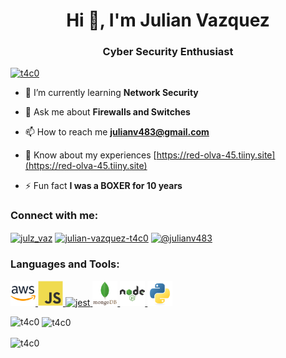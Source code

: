 <h1 align="center">Hi 👋, I'm Julian Vazquez</h1>
<h3 align="center">Cyber Security Enthusiast</h3>

<p align="left"> <a href="https://github.com/ryo-ma/github-profile-trophy"><img src="https://github-profile-trophy.vercel.app/?username=t4c0" alt="t4c0" /></a> </p>

- 🌱 I’m currently learning **Network Security**

- 💬 Ask me about **Firewalls and Switches**

- 📫 How to reach me **julianv483@gmail.com**

- 📄 Know about my experiences [https://red-olva-45.tiiny.site](https://red-olva-45.tiiny.site)

- ⚡ Fun fact **I was a BOXER for 10 years**

<h3 align="left">Connect with me:</h3>
<p align="left">
<a href="https://twitter.com/julz_vaz" target="blank"><img align="center" src="https://raw.githubusercontent.com/rahuldkjain/github-profile-readme-generator/master/src/images/icons/Social/twitter.svg" alt="julz_vaz" height="30" width="40" /></a>
<a href="https://linkedin.com/in/julian-vazquez-t4c0" target="blank"><img align="center" src="https://raw.githubusercontent.com/rahuldkjain/github-profile-readme-generator/master/src/images/icons/Social/linked-in-alt.svg" alt="julian-vazquez-t4c0" height="30" width="40" /></a>
<a href="https://www.youtube.com/@julianv483" target="blank"><img align="center" src="https://raw.githubusercontent.com/rahuldkjain/github-profile-readme-generator/master/src/images/icons/Social/youtube.svg" alt="@julianv483" height="30" width="40" /></a>
</p>

<h3 align="left">Languages and Tools:</h3>
<p align="left"> <a href="https://aws.amazon.com" target="_blank" rel="noreferrer"> <img src="https://raw.githubusercontent.com/devicons/devicon/master/icons/amazonwebservices/amazonwebservices-original-wordmark.svg" alt="aws" width="40" height="40"/> </a> <a href="https://developer.mozilla.org/en-US/docs/Web/JavaScript" target="_blank" rel="noreferrer"> <img src="https://raw.githubusercontent.com/devicons/devicon/master/icons/javascript/javascript-original.svg" alt="javascript" width="40" height="40"/> </a> <a href="https://jestjs.io" target="_blank" rel="noreferrer"> <img src="https://www.vectorlogo.zone/logos/jestjsio/jestjsio-icon.svg" alt="jest" width="40" height="40"/> </a> <a href="https://www.mongodb.com/" target="_blank" rel="noreferrer"> <img src="https://raw.githubusercontent.com/devicons/devicon/master/icons/mongodb/mongodb-original-wordmark.svg" alt="mongodb" width="40" height="40"/> </a> <a href="https://nodejs.org" target="_blank" rel="noreferrer"> <img src="https://raw.githubusercontent.com/devicons/devicon/master/icons/nodejs/nodejs-original-wordmark.svg" alt="nodejs" width="40" height="40"/> </a> <a href="https://www.python.org" target="_blank" rel="noreferrer"> <img src="https://raw.githubusercontent.com/devicons/devicon/master/icons/python/python-original.svg" alt="python" width="40" height="40"/> </a> </p>

<p><img align="left" src="https://github-readme-stats.vercel.app/api/top-langs?username=t4c0&show_icons=true&locale=en&layout=compact" alt="t4c0" /></p>

<p>&nbsp;<img align="center" src="https://github-readme-stats.vercel.app/api?username=t4c0&show_icons=true&locale=en" alt="t4c0" /></p>

<p><img align="center" src="https://github-readme-streak-stats.herokuapp.com/?user=t4c0&" alt="t4c0" /></p>
